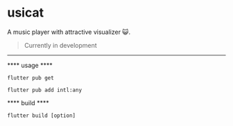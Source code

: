# usicat

A music player with attractive visualizer 😺.

> Currently in development

----------

**** usage ****

`flutter pub get`

`flutter pub add intl:any`

**** build ****

`flutter build [option]`

